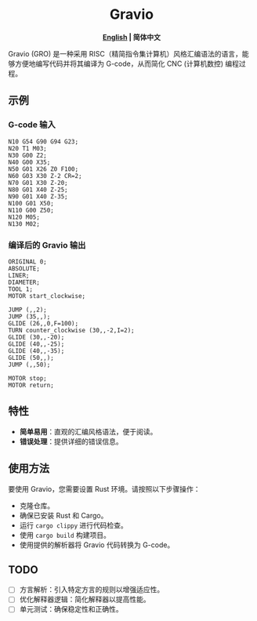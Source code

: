 <div align="center">
    <h1> Gravio </h1>
</div>

<p align="center">
    <b>
        <a href="./README.md">English</a>
	 | 简体中文
    </b>
</p>

Gravio (GRO) 是一种采用 RISC（精简指令集计算机）风格汇编语法的语言，能够方便地编写代码并将其编译为 G-code，从而简化 CNC (计算机数控) 编程过程。

## 示例

### G-code 输入

```gcode
N10 G54 G90 G94 G23;
N20 T1 M03;
N30 G00 Z2;
N40 G00 X35;
N50 G01 X26 Z0 F100;
N60 G03 X30 Z-2 CR=2;
N70 G01 X30 Z-20;
N80 G01 X40 Z-25;
N90 G01 X40 Z-35;
N100 G01 X50;
N110 G00 Z50;
N120 M05;
N130 M02;
```

### 编译后的 Gravio 输出

```gravio
ORIGINAL 0;
ABSOLUTE;
LINER;
DIAMETER;
TOOL 1;
MOTOR start_clockwise;

JUMP (,,2);
JUMP (35,,);
GLIDE (26,,0,F=100);
TURN counter_clockwise (30,,-2,I=2);
GLIDE (30,,-20);
GLIDE (40,,-25);
GLIDE (40,,-35);
GLIDE (50,,);
JUMP (,,50);

MOTOR stop;
MOTOR return;
```

## 特性

- **简单易用**：直观的汇编风格语法，便于阅读。
- **错误处理**：提供详细的错误信息。

## 使用方法

要使用 Gravio，您需要设置 Rust 环境。请按照以下步骤操作：

- 克隆仓库。
- 确保已安装 Rust 和 Cargo。
- 运行 `cargo clippy` 进行代码检查。
- 使用 `cargo build` 构建项目。
- 使用提供的解析器将 Gravio 代码转换为 G-code。

## TODO

 - [ ] 方言解析：引入特定方言的规则以增强适应性。
 - [ ] 优化解释器逻辑：简化解释器以提高性能。
 - [ ] 单元测试：确保稳定性和正确性。
